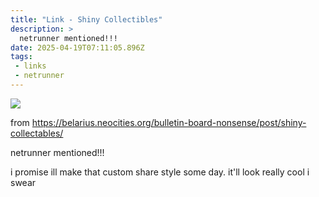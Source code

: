 ```yaml
---
title: "Link - Shiny Collectibles"
description: >
  netrunner mentioned!!!
date: 2025-04-19T07:11:05.896Z
tags: 
 - links
 - netrunner
---
```


![](https://belarius.neocities.org/bulletin-board-nonsense/media/posts/886/gallery/BulletinBoardNonsense-894.jpg)

from https://belarius.neocities.org/bulletin-board-nonsense/post/shiny-collectables/

netrunner mentioned!!!

i promise ill make that custom share style some day. it'll look really cool i swear